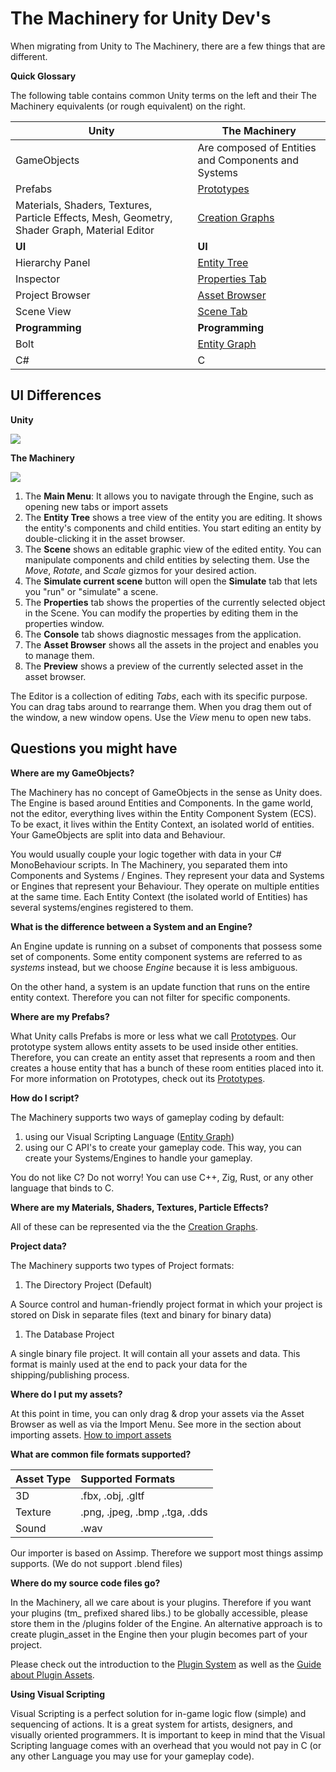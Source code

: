 # The Machinery for Unity Dev's

When migrating from Unity to The Machinery, there are a few things that are different.

**Quick Glossary**

The following table contains common Unity terms on the left and their The Machinery equivalents (or rough equivalent) on the right.

| Unity                                                        | The Machinery                                                |
| ------------------------------------------------------------ | ------------------------------------------------------------ |
| GameObjects                                                  | Are composed of Entities and Components and Systems          |
| Prefabs                                                      | [Prototypes]({{base_url}}editing_workflows/prototypes.html)  |
| Materials, Shaders, Textures, Particle Effects, Mesh, Geometry, Shader Graph, Material Editor | [Creation Graphs]({{base_url}}creation_graphs/concept.html)  |
| **UI**                                                       | **UI**                                                       |
| Hierarchy Panel                                              | [Entity Tree]({{base_url}}the_editor/entity_tree_tab.html)   |
| Inspector                                                    | [Properties Tab]({{base_url}}the_editor/properties_tab.html) |
| Project Browser                                              | [Asset Browser]({{base_url}}the_editor/asset_browser.html)   |
| Scene View                                                   | [Scene Tab]({{base_url}}the_editor/asset_browser.html)       |
| **Programming**                                              | **Programming**                                              |
| Bolt                                                         | [Entity Graph]({{base_url}}editing_workflows/visual-scripting.html) |
| C#                                                           | C                                                            |

## UI Differences

**Unity**

![](https://www.dropbox.com/s/0a47vz1walkm79r/tm_guide_unity_editor.png?dl=1)

**The Machinery**

![](https://www.dropbox.com/s/67sdkq7sxnkbkou/tm_editor.png?dl=1)

1. The **Main Menu**: It allows you to navigate through the Engine, such as opening new tabs or import assets
2. The **Entity Tree** shows a tree view of the entity you are editing. It shows the entity's components and child entities. You start editing an entity by double-clicking it in the asset browser. 
3. The **Scene** shows an editable graphic view of the edited entity. You can manipulate components and child entities by selecting them. Use the *Move*, *Rotate*, and *Scale* gizmos for your desired action.
4. The **Simulate current scene** button will open the **Simulate** tab that lets you "run" or "simulate" a scene.
5. The **Properties** tab shows the properties of the currently selected object in the Scene. You can modify the properties by editing them in the properties window.
6. The **Console** tab shows diagnostic messages from the application.
7. The **Asset Browser** shows all the assets in the project and enables you to manage them.
8. The **Preview** shows a preview of the currently selected asset in the asset browser.

The Editor is a collection of editing *Tabs*, each with its specific purpose. You can drag tabs around to rearrange them. When you drag them out of the window, a new window opens. Use the *View* menu to open new tabs.



## Questions you might have

**Where are my GameObjects?**

The Machinery has no concept of GameObjects in the sense as Unity does. The Engine is based around Entities and Components. In the game world, not the editor, everything lives within the Entity Component System (ECS). To be exact, it lives within the Entity Context, an isolated world of entities. Your GameObjects are split into data and Behaviour. 

You would usually couple your logic together with data in your C# MonoBehaviour scripts. In The Machinery, you separated them into Components and Systems / Engines. They represent your data and Systems or Engines that represent your Behaviour. They operate on multiple entities at the same time. Each Entity Context (the isolated world of Entities) has several systems/engines registered to them.

**What is the difference between a System and an Engine?**

An Engine update is running on a subset of components that possess some set of components. Some entity component systems are referred to as *systems* instead, but we choose *Engine* because it is less ambiguous.

On the other hand, a system is an update function that runs on the entire entity context. Therefore you can not filter for specific components.



**Where are my Prefabs?**

What Unity calls Prefabs is more or less what we call [Prototypes]({{base_url}}editing_workflows/prototypes.html). Our prototype system allows entity assets to be used inside other entities. Therefore, you can create an entity asset that represents a room and then creates a house entity that has a bunch of these room entities placed into it. For more information on Prototypes, check out its [Prototypes]({{base_url}}editing_workflows/prototypes.html).



**How do I script?**

The Machinery supports two ways of gameplay coding by default:

1. using our Visual Scripting Language ([Entity Graph]({{base_url}}editing_workflows/visual-scripting.html))
2. using our C API's to create your gameplay code. This way, you can create your Systems/Engines to handle your gameplay.

You do not like C? Do not worry! You can use C++, Zig, Rust, or any other language that binds to C.



**Where are my Materials, Shaders, Textures, Particle Effects?**

All of these can be represented via the the [Creation Graphs]({{base_url}}creation_graphs/concept.html).



**Project data?**

The Machinery supports two types of Project formats:

1. The Directory Project (Default)

A Source control and human-friendly project format in which your project is stored on Disk in separate files (text and binary for binary data)

1. The Database Project

A single binary file project. It will contain all your assets and data. This format is mainly used at the end to pack your data for the shipping/publishing process.



**Where do I put my assets?**

At this point in time, you can only drag & drop your assets via the Asset Browser as well as via the Import Menu. See more in the section about importing assets. [How to import assets]({{base_url}}editing_workflows/import_assets.html)



**What are common file formats supported?**

| Asset Type | Supported Formats             |
| :--------- | :---------------------------- |
| 3D         | .fbx, .obj, .gltf             |
| Texture    | .png, .jpeg, .bmp ,.tga, .dds |
| Sound      | .wav                          |

Our importer is based on Assimp. Therefore we support most things assimp supports. (We do not support .blend files)

**Where do my source code files go?**

In the Machinery, all we care about is your plugins. Therefore if you want your plugins (tm_ prefixed shared libs.) to be globally accessible, please store them in the /plugins folder of the Engine. An alternative approach is to create plugin_asset in the Engine then your plugin becomes part of your project. 

Please check out the introduction to the [Plugin System]({{base_url}}extending_the_machinery/the_plugin_system.html) as well as the  [Guide about Plugin Assets]({{base_url}}extending_the_machinery/plugin-assets.html).



**Using Visual Scripting**

Visual Scripting is a perfect solution for in-game logic flow (simple) and sequencing of actions. It is a great system for artists, designers, and visually oriented programmers. It is important to keep in mind that the Visual Scripting language comes with an overhead that you would not pay in C (or any other Language you may use for your gameplay code).


